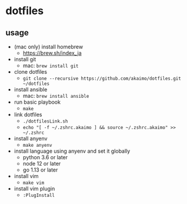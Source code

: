 # dotfiles

## usage
- (mac only) install homebrew
  - https://brew.sh/index_ja
- install git
  - mac: `brew install git`
- clone dotfiles
  - `git clone --recursive https://github.com/akaimo/dotfiles.git ~/dotfiles`
- install ansible
  - mac: `brew install ansible`
- run basic playbook
  - `make`
- link dotfiles
  - `./dotfilesLink.sh`
  - `echo "[ -f ~/.zshrc.akaimo ] && source ~/.zshrc.akaimo" >> ~/.zshrc`
- install anyenv
  - `make anyenv`
- install language using anyenv and set it globally
  - python 3.6 or later
  - node 12 or later
  - go 1.13 or later
- install vim
  - `make vim`
- install vim plugin
  - `:PlugInstall`

